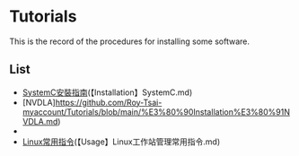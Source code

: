 # Tutorials
This is the record of the procedures for installing some software.
## List
* [SystemC安裝指南](https://github.com/Roy-Tsai-myaccount/Tutorials/blob/main/%E3%80%90Installation%E3%80%91SystemC.md)(【Installation】SystemC.md)
* [NVDLA]https://github.com/Roy-Tsai-myaccount/Tutorials/blob/main/%E3%80%90Installation%E3%80%91NVDLA.md)
*
* [Linux常用指令](https://github.com/Roy-Tsai-myaccount/Tutorials/blob/main/%E3%80%90Usage%E3%80%91Linux%E5%B7%A5%E4%BD%9C%E7%AB%99%E7%AE%A1%E7%90%86%E5%B8%B8%E7%94%A8%E6%8C%87%E4%BB%A4.md)(【Usage】Linux工作站管理常用指令.md)
